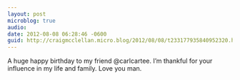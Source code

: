 ```yaml
---
layout: post
microblog: true
audio: 
date: 2012-08-08 06:28:46 -0600
guid: http://craigmcclellan.micro.blog/2012/08/08/t233177935840952320.html
---
```

A huge happy birthday to my friend @carlcartee. I’m thankful for your influence in my life and family. Love you man.
